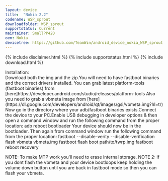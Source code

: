 ```yaml
---
layout: device
title:  "Nokia 2.2"
codename: WSP_sprout
downloadfolder: WSP_sprout
supportstatus: Current
maintainer: SmallPP420
oem: Nokia
devicetree: https://github.com/TeamWin/android_device_nokia_WSP_sprout
---
```

{% include disclaimer.html %}
{% include supportstatus.html %}
{% include download.html %}
<div class='page-heading'>Installation:</div>
Download both the img and the zip.You will need to have fastboot binaries and the correct drivers installed.
You can grab latest platform-tools (fastboot binaries) from [here]https://developer.android.com/studio/releases/platform-tools
Also you need to grab a vbmeta image from [here](https://dl.google.com/developers/android/qt/images/gsi/vbmeta.img?hl=tr)
Now go in the directory where your adb/fastboot binaries exists.Connect the device to your PC.Enable USB debugging in developer options & then open a command window and run the following command from the proper location: 
adb reboot bootloader
Your device should now be in the bootloader.
Then again from command window run the following command from the proper location:
fastboot --disable-verity --disable-verification flash vbmeta vbmeta.img
fastboot flash boot path/to/twrp.img
fastboot reboot recovery

NOTE: To make MTP work you'll need to erase internal storage.
NOTE 2: If you dont flash the vbmeta and your device bootloops keep holding the volume down button until you are back in fastboot mode so then you can flash your vbmeta.
